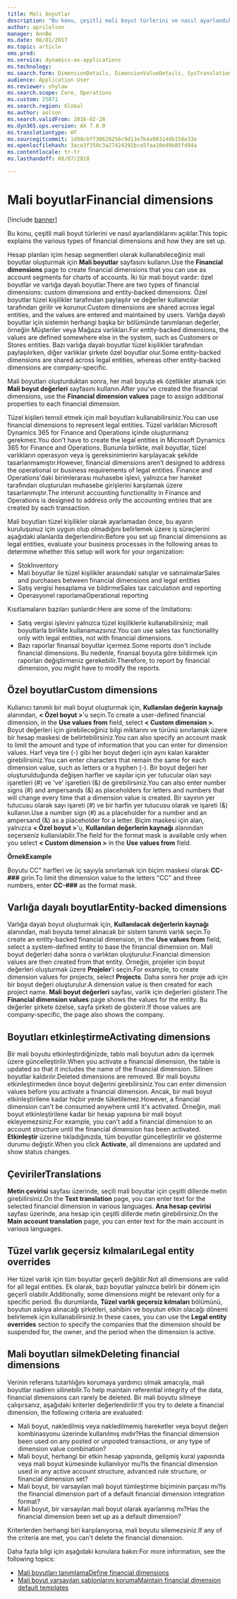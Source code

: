 ```yaml
---
title: Mali boyutlar
description: "Bu konu, çeşitli mali boyut türlerini ve nasıl ayarlandıklarını açıklar."
author: aprilolson
manager: AnnBe
ms.date: 08/01/2017
ms.topic: article
ems.prod: 
ms.service: dynamics-ax-applications
ms.technology: 
ms.search.form: DimensionDetails, DimensionValueDetails, SysTranslationDetail
audience: Application User
ms.reviewer: shylaw
ms.search.scope: Core, Operations
ms.custom: 25871
ms.search.region: Global
ms.author: aolson
ms.search.validFrom: 2016-02-28
ms.dyn365.ops.version: AX 7.0.0
ms.translationtype: HT
ms.sourcegitcommit: 1d98cbff30620256c9d13e7b4a90314db150e33e
ms.openlocfilehash: 3ace3f350c3a27424292bce5faa10ed9b85fd94a
ms.contentlocale: tr-tr
ms.lasthandoff: 08/07/2018

---
```


# <a name="financial-dimensions"></a><span data-ttu-id="647da-103">Mali boyutlar</span><span class="sxs-lookup"><span data-stu-id="647da-103">Financial dimensions</span></span>

[!include [banner](../includes/banner.md)]

<span data-ttu-id="647da-104">Bu konu, çeşitli mali boyut türlerini ve nasıl ayarlandıklarını açıklar.</span><span class="sxs-lookup"><span data-stu-id="647da-104">This topic explains the various types of financial dimensions and how they are set up.</span></span>

<span data-ttu-id="647da-105">Hesap planları içim hesap segmentleri olarak kullanabileceğiniz mali boyutlar oluşturmak için **Mali boyutlar** sayfasını kullanın.</span><span class="sxs-lookup"><span data-stu-id="647da-105">Use the **Financial dimensions** page to create financial dimensions that you can use as account segments for charts of accounts.</span></span> <span data-ttu-id="647da-106">İki tür mali boyut vardır: özel boyutlar ve varlığa dayalı boyutlar.</span><span class="sxs-lookup"><span data-stu-id="647da-106">There are two types of financial dimensions: custom dimensions and entity-backed dimensions.</span></span> <span data-ttu-id="647da-107">Özel boyutlar tüzel kişilikler tarafından paylaşılır ve değerler kullanıcılar tarafından girilir ve korunur.</span><span class="sxs-lookup"><span data-stu-id="647da-107">Custom dimensions are shared across legal entities, and the values are entered and maintained by users.</span></span> <span data-ttu-id="647da-108">Varlığa dayalı boyutlar için sistemin herhangi başka bir bölümünde tanımlanan değerler, örneğin Müşteriler veya Mağaza varlıkları.</span><span class="sxs-lookup"><span data-stu-id="647da-108">For entity-backed dimensions, the values are defined somewhere else in the system, such as Customers or Stores entities.</span></span> <span data-ttu-id="647da-109">Bazı varlığa dayalı boyutlar tüzel kişilikler tarafından paylaşılırken, diğer varlıklar şirkete özel boyutlar olur.</span><span class="sxs-lookup"><span data-stu-id="647da-109">Some entity-backed dimensions are shared across legal entities, whereas other entity-backed dimensions are company-specific.</span></span> 

<span data-ttu-id="647da-110">Mali boyutları oluşturduktan sonra, her mali boyuta ek özellikler atamak için **Mali boyut değerleri** sayfasını kullanın.</span><span class="sxs-lookup"><span data-stu-id="647da-110">After you've created the financial dimensions, use the **Financial dimension values** page to assign additional properties to each financial dimension.</span></span> 

<span data-ttu-id="647da-111">Tüzel kişileri temsil etmek için mali boyutları kullanabilirsiniz.</span><span class="sxs-lookup"><span data-stu-id="647da-111">You can use financial dimensions to represent legal entities.</span></span> <span data-ttu-id="647da-112">Tüzel varlıkları Microsoft Dynamics 365 for Finance and Operations içinde oluşturmanız gerekmez.</span><span class="sxs-lookup"><span data-stu-id="647da-112">You don't have to create the legal entities in Microsoft Dynamics 365 for Finance and Operations.</span></span> <span data-ttu-id="647da-113">Bununla birlikte, mali boyutlar, tüzel varlıkların operasyon veya iş gereksinimlerini karşılayacak şekilde tasarlanmamıştır.</span><span class="sxs-lookup"><span data-stu-id="647da-113">However, financial dimensions aren’t designed to address the operational or business requirements of legal entities.</span></span> <span data-ttu-id="647da-114">Finance and Operations'daki birimlerarası muhasebe işlevi, yalnızca her hareket tarafından oluşturulan muhasebe girişlerini karşılamak üzere tasarlanmıştır.</span><span class="sxs-lookup"><span data-stu-id="647da-114">The interunit accounting functionality in Finance and Operations is designed to address only the accounting entries that are created by each transaction.</span></span> 

<span data-ttu-id="647da-115">Mali boyutları tüzel kişilikler olarak ayarlamadan önce, bu ayarın kuruluşunuz için uygun olup olmadığını belirlemek üzere iş süreçlerini aşağıdaki alanlarda değerlendirin:</span><span class="sxs-lookup"><span data-stu-id="647da-115">Before you set up financial dimensions as legal entities, evaluate your business processes in the following areas to determine whether this setup will work for your organization:</span></span>

- <span data-ttu-id="647da-116">Stok</span><span class="sxs-lookup"><span data-stu-id="647da-116">Inventory</span></span>
- <span data-ttu-id="647da-117">Mali boyutlar ile tüzel kişilikler arasındaki satışlar ve satınalmalar</span><span class="sxs-lookup"><span data-stu-id="647da-117">Sales and purchases between financial dimensions and legal entities</span></span>
- <span data-ttu-id="647da-118">Satış vergisi hesaplama ve bildirme</span><span class="sxs-lookup"><span data-stu-id="647da-118">Sales tax calculation and reporting</span></span>
- <span data-ttu-id="647da-119">Operasyonel raporlama</span><span class="sxs-lookup"><span data-stu-id="647da-119">Operational reporting</span></span>

<span data-ttu-id="647da-120">Kısıtlamaların bazıları şunlardır:</span><span class="sxs-lookup"><span data-stu-id="647da-120">Here are some of the limitations:</span></span>

- <span data-ttu-id="647da-121">Satış vergisi işlevini yalnızca tüzel kişiliklerle kullanabilirsiniz; mali boyutlarla birlikte kullanamazsınız.</span><span class="sxs-lookup"><span data-stu-id="647da-121">You can use sales tax functionality only with legal entities, not with financial dimensions.</span></span>
- <span data-ttu-id="647da-122">Bazı raporlar finansal boyutlar içermez.</span><span class="sxs-lookup"><span data-stu-id="647da-122">Some reports don't include financial dimensions.</span></span> <span data-ttu-id="647da-123">Bu nedenle, finansal boyuta göre bildirmek için raporları değiştirmeniz gerekebilir.</span><span class="sxs-lookup"><span data-stu-id="647da-123">Therefore, to report by financial dimension, you might have to modify the reports.</span></span>

## <a name="custom-dimensions"></a><span data-ttu-id="647da-124">Özel boyutlar</span><span class="sxs-lookup"><span data-stu-id="647da-124">Custom dimensions</span></span>

<span data-ttu-id="647da-125">Kullanıcı tanımlı bir mali boyut oluşturmak için, **Kullanılan değerin kaynağı** alanından, **&lt; Özel boyut &gt;**'u seçin.</span><span class="sxs-lookup"><span data-stu-id="647da-125">To create a user-defined financial dimension, in the **Use values from** field, select **&lt; Custom dimension &gt;**.</span></span> <span data-ttu-id="647da-126">Boyut değerleri için girebileceğiniz bilgi miktarını ve türünü sınırlamak üzere bir hesap maskesi de belirtebilirsiniz.</span><span class="sxs-lookup"><span data-stu-id="647da-126">You can also specify an account mask to limit the amount and type of information that you can enter for dimension values.</span></span> <span data-ttu-id="647da-127">Harf veya tire (-) gibi her boyut değeri için aynı kalan karakter girebilirsiniz.</span><span class="sxs-lookup"><span data-stu-id="647da-127">You can enter characters that remain the same for each dimension value, such as letters or a hyphen (-).</span></span> <span data-ttu-id="647da-128">Bir boyut değeri her oluşturulduğunda değişen harfler ve sayılar için yer tutucular olan sayı işaretleri (\#) ve 've' işaretleri (&) de girebilirsiniz.</span><span class="sxs-lookup"><span data-stu-id="647da-128">You can also enter number signs (\#) and ampersands (&) as placeholders for letters and numbers that will change every time that a dimension value is created.</span></span> <span data-ttu-id="647da-129">Bir sayının yer tutucusu olarak sayı işareti (\#) ve bir harfin yer tutucusu olarak ve işareti (&) kullanın.</span><span class="sxs-lookup"><span data-stu-id="647da-129">Use a number sign (\#) as a placeholder for a number and an ampersand (&) as a placeholder for a letter.</span></span> <span data-ttu-id="647da-130">Biçim maskesi için alan, yalnızca **&lt; Özel boyut &gt;**'u, **Kullanılan değerlerin kaynağı** alanından seçerseniz kullanılabilir.</span><span class="sxs-lookup"><span data-stu-id="647da-130">The field for the format mask is available only when you select **&lt; Custom dimension &gt;** in the **Use values from** field.</span></span>

<span data-ttu-id="647da-131">**Örnek**</span><span class="sxs-lookup"><span data-stu-id="647da-131">**Example**</span></span>

<span data-ttu-id="647da-132">Boyutu CC" harfleri ve üç sayıyla sınırlamak için biçim maskesi olarak **CC-\#\#\#** girin.</span><span class="sxs-lookup"><span data-stu-id="647da-132">To limit the dimension value to the letters "CC" and three numbers, enter **CC-\#\#\#** as the format mask.</span></span>

## <a name="entity-backed-dimensions"></a><span data-ttu-id="647da-133">Varlığa dayalı boyutlar</span><span class="sxs-lookup"><span data-stu-id="647da-133">Entity-backed dimensions</span></span>

<span data-ttu-id="647da-134">Varlığa dayalı boyut oluşturmak için, **Kullanılacak değerlerin kaynağı** alanından, mali boyuta temel alınacak bir sistem tanımlı varlık seçin.</span><span class="sxs-lookup"><span data-stu-id="647da-134">To create an entity-backed financial dimension, in the **Use values from** field, select a system-defined entity to base the financial dimension on.</span></span> <span data-ttu-id="647da-135">Mali boyut değerleri daha sonra o varlıktan oluşturulur.</span><span class="sxs-lookup"><span data-stu-id="647da-135">Financial dimension values are then created from that entity.</span></span> <span data-ttu-id="647da-136">Örneğin, projeler için boyut değerleri oluşturmak üzere **Projeler**'i seçin.</span><span class="sxs-lookup"><span data-stu-id="647da-136">For example, to create dimension values for projects, select **Projects**.</span></span> <span data-ttu-id="647da-137">Daha sonra her proje adı için bir boyut değeri oluşturulur.</span><span class="sxs-lookup"><span data-stu-id="647da-137">A dimension value is then created for each project name.</span></span> <span data-ttu-id="647da-138">**Mali boyut değerleri** sayfası, varlık için değerleri gösterir.</span><span class="sxs-lookup"><span data-stu-id="647da-138">The **Financial dimension values** page shows the values for the entity.</span></span> <span data-ttu-id="647da-139">Bu değerler şirkete özelse, sayfa şirketi de gösterir.</span><span class="sxs-lookup"><span data-stu-id="647da-139">If those values are company-specific, the page also shows the company.</span></span>

## <a name="activating-dimensions"></a><span data-ttu-id="647da-140">Boyutları etkinleştirme</span><span class="sxs-lookup"><span data-stu-id="647da-140">Activating dimensions</span></span>

<span data-ttu-id="647da-141">Bir mali boyutu etkinleştirdiğinizde, tablo mali boyutun adını da içermek üzere güncelleştirilir.</span><span class="sxs-lookup"><span data-stu-id="647da-141">When you activate a financial dimension, the table is updated so that it includes the name of the financial dimension.</span></span> <span data-ttu-id="647da-142">Silinen boyutlar kaldırılır.</span><span class="sxs-lookup"><span data-stu-id="647da-142">Deleted dimensions are removed.</span></span> <span data-ttu-id="647da-143">Bir mali boyutu etkinleştirmeden önce boyut değerini girebilirsiniz.</span><span class="sxs-lookup"><span data-stu-id="647da-143">You can enter dimension values before you activate a financial dimension.</span></span> <span data-ttu-id="647da-144">Ancak, bir mali boyut etkinleştirilene kadar hiçbir yerde tüketilemez.</span><span class="sxs-lookup"><span data-stu-id="647da-144">However, a financial dimension can't be consumed anywhere until it's activated.</span></span> <span data-ttu-id="647da-145">Örneğin, mali boyut etkinleştirilene kadar bir hesap yapısına bir mali boyut ekleyemezsiniz.</span><span class="sxs-lookup"><span data-stu-id="647da-145">For example, you can't add a financial dimension to an account structure until the financial dimension has been activated.</span></span> <span data-ttu-id="647da-146">**Etkinleştir** üzerine tıkladığınızda, tüm boyutlar güncelleştirilir ve gösterme durumu değiştir.</span><span class="sxs-lookup"><span data-stu-id="647da-146">When you click **Activate**, all dimensions are updated and show status changes.</span></span> 

## <a name="translations"></a><span data-ttu-id="647da-147">Çeviriler</span><span class="sxs-lookup"><span data-stu-id="647da-147">Translations</span></span>

<span data-ttu-id="647da-148">**Metin çevirisi** sayfası üzerinde, seçili mali boyutlar için çeşitli dillerde metin girebilirsiniz.</span><span class="sxs-lookup"><span data-stu-id="647da-148">On the **Text translation** page, you can enter text for the selected financial dimension in various languages.</span></span> <span data-ttu-id="647da-149">**Ana hesap çevirisi** sayfası üzerinde, ana hesap için çeşitli dillerde metin girebilirsiniz.</span><span class="sxs-lookup"><span data-stu-id="647da-149">On the **Main account translation** page, you can enter text for the main account in various languages.</span></span> 

## <a name="legal-entity-overrides"></a><span data-ttu-id="647da-150">Tüzel varlık geçersiz kılmaları</span><span class="sxs-lookup"><span data-stu-id="647da-150">Legal entity overrides</span></span>

<span data-ttu-id="647da-151">Her tüzel varlık için tüm boyutlar geçerli değildir.</span><span class="sxs-lookup"><span data-stu-id="647da-151">Not all dimensions are valid for all legal entities.</span></span> <span data-ttu-id="647da-152">Ek olarak, bazı boyutlar yalnızca belirli bir dönem için geçerli olabilir.</span><span class="sxs-lookup"><span data-stu-id="647da-152">Additionally, some dimensions might be relevant only for a specific period.</span></span> <span data-ttu-id="647da-153">Bu durumlarda, **Tüzel varlık geçersiz kılmaları** bölümünü, boyutun askıya alınacağı şirketleri, sahibini ve boyutun etkin olacağı dönemi belirlemek için kullanabilirsiniz.</span><span class="sxs-lookup"><span data-stu-id="647da-153">In these cases, you can use the **Legal entity overrides** section to specify the companies that the dimension should be suspended for, the owner, and the period when the dimension is active.</span></span>

## <a name="deleting-financial-dimensions"></a><span data-ttu-id="647da-154">Mali boyutları silmek</span><span class="sxs-lookup"><span data-stu-id="647da-154">Deleting financial dimensions</span></span>

<span data-ttu-id="647da-155">Verinin referans tutarlılığını korumaya yardımcı olmak amacıyla, mali boyutlar nadiren silinebilir.</span><span class="sxs-lookup"><span data-stu-id="647da-155">To help maintain referential integrity of the data, financial dimensions can rarely be deleted.</span></span> <span data-ttu-id="647da-156">Bir mali boyutu silmeye çalışırsanız, aşağıdaki kriterler değerlendirilir:</span><span class="sxs-lookup"><span data-stu-id="647da-156">If you try to delete a financial dimension, the following criteria are evaluated:</span></span>

- <span data-ttu-id="647da-157">Mali boyut, nakledilmiş veya nakledilmemiş hareketler veya boyut değeri kombinasyonu üzerinde kullanılmış mıdır?</span><span class="sxs-lookup"><span data-stu-id="647da-157">Has the financial dimension been used on any posted or unposted transactions, or any type of dimension value combination?</span></span>
- <span data-ttu-id="647da-158">Mali boyut, herhangi bir etkin hesap yapısında, gelişmiş kural yapısında veya mali boyut kümesinde kullanılıyor mu?</span><span class="sxs-lookup"><span data-stu-id="647da-158">Is the financial dimension used in any active account structure, advanced rule structure, or financial dimension set?</span></span>
- <span data-ttu-id="647da-159">Mali boyut, bir varsayılan mali boyut tümleştirme biçiminin parçası mı?</span><span class="sxs-lookup"><span data-stu-id="647da-159">Is the financial dimension part of a default financial dimension integration format?</span></span>
- <span data-ttu-id="647da-160">Mali boyut, bir varsayılan mali boyut olarak ayarlanmış mı?</span><span class="sxs-lookup"><span data-stu-id="647da-160">Has the financial dimension been set up as a default dimension?</span></span>

<span data-ttu-id="647da-161">Kriterlerden herhangi biri karşılanıyorsa, mali boyutu silemezsiniz.</span><span class="sxs-lookup"><span data-stu-id="647da-161">If any of the criteria are met, you can't delete the financial dimension.</span></span>


<span data-ttu-id="647da-162">Daha fazla bilgi için aşağıdaki konulara bakın:</span><span class="sxs-lookup"><span data-stu-id="647da-162">For more information, see the following topics:</span></span>
- [<span data-ttu-id="647da-163">Mali boyutları tanımlama</span><span class="sxs-lookup"><span data-stu-id="647da-163">Define financial dimensions</span></span>](tasks/define-financial-dimensions.md)
- [<span data-ttu-id="647da-164">Mali boyut varsayılan şablonlarını koruma</span><span class="sxs-lookup"><span data-stu-id="647da-164">Maintain financial dimension default templates</span></span>](tasks/maintain-financial-dimension-default-templates.md)

